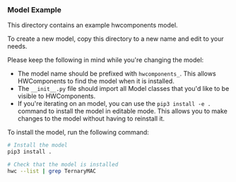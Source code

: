 ### Model Example

This directory contains an example hwcomponents model.

To create a new model, copy this directory to a new name and edit to your needs.

Please keep the following in mind while you're changing the model:
- The model name should be prefixed with `hwcomponents_`. This allows HWComponents
  to find the model when it is installed.
- The `__init__.py` file should import all Model classes that you'd like to be
  visible to HWComponents.
- If you're iterating on an model, you can use the `pip3 install -e .` command to
  install the model in editable mode. This allows you to make changes to the
  model without having to reinstall it.

To install the model, run the following command:
```bash
# Install the model
pip3 install .

# Check that the model is installed
hwc --list | grep TernaryMAC
```